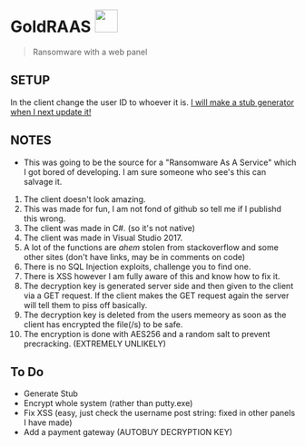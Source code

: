 
# GoldRAAS <img src="https://hotemoji.com/images/dl/2/lock-emoji-by-twitter.png" width="40" height="40">
> Ransomware with a web panel
## SETUP
In the client change the user ID to whoever it is.
<u>I will make a stub generator when I next update it!</u>
## NOTES
- This was going to be the source for a "Ransomware As A Service" which I got bored of developing. I am sure someone who see's this can salvage it.
1. The client doesn't look amazing.
1. This was made for fun, I am not fond of github so tell me if I publishd this wrong.
1. The client was made in C#. (so it's not native)
1. The client was made in Visual Studio 2017.
1. A lot of the functions are *ahem* stolen from stackoverflow and some other sites (don't have links, may be in comments on code)
1. There is no SQL Injection exploits, challenge you to find one.
1. There is XSS however I am fully aware of this and know how to fix it.
1. The decryption key is generated server side and then given to the client via a GET request. If the client makes the GET request again the server will tell them to piss off basically.
1. The decryption key is deleted from the users memeory as soon as the client has encrypted the file(/s) to be safe.
1. The encryption is done with AES256 and a random salt to prevent precracking. (EXTREMELY UNLIKELY)
## To Do
- Generate Stub
- Encrypt whole system (rather than putty.exe)
- Fix XSS (easy, just check the username post string: fixed in other panels I have made)
- Add a payment gateway (AUTOBUY DECRYPTION KEY)
